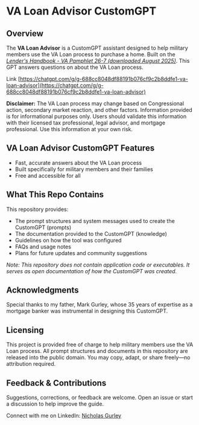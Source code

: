 # VA Loan Advisor CustomGPT

## Overview

The **VA Loan Advisor** is a CustomGPT assistant designed to help military members use the VA Loan process to purchase a home.  Built on the [*Lender's Handbook - VA Pamphlet 26-7 (downloaded August 2025)*](https://www.benefits.va.gov/warms/pam26_7.asp).  This GPT answers questions on about the VA Loan process.

Link [https://chatgpt.com/g/g-688cc8048df88191b076cf9c2b8ddfe1-va-loan-advisor](https://chatgpt.com/g/g-688cc8048df88191b076cf9c2b8ddfe1-va-loan-advisor)

**Disclaimer:**  The VA Loan process may change based on Congressional action, secondary market reaction, and other factors.  Information provided is for informational purposes only.  Users should validate this information with their licensed tax professional, legal advisor, and mortgage professional.  Use this information at your own risk.

## **VA Loan Advisor** CustomGPT Features

* Fast, accurate answers about the VA Loan process
* Built specifically for military members and their families
* Free and accessible for all

## What This Repo Contains

This repository provides:

* The prompt structures and system messages used to create the CustomGPT (prompts)
* The documentation provided to the CustomGPT (knowledge)
* Guidelines on how the tool was configured
* FAQs and usage notes
* Plans for future updates and community suggestions

*Note: This repository does not contain application code or executables. It serves as open documentation of how the CustomGPT was created.*

## Acknowledgments

Special thanks to my father, Mark Gurley, whose 35 years of expertise as a mortgage banker was instrumental in designing this CustomGPT.

## Licensing

This project is provided free of charge to help military members use the VA Loan process. All prompt structures and documents in this repository are released into the public domain. You may copy, adapt, or share freely—no attribution required.

## Feedback & Contributions

Suggestions, corrections, or feedback are welcome. Open an issue or start a discussion to help improve the guide.

Connect with me on LinkedIn: [Nicholas Gurley](https://www.linkedin.com/in/nicholasgurley/)